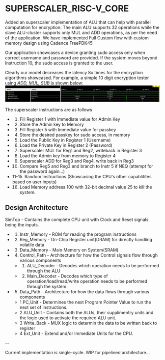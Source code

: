 # SUPERSCALER_RISC-V_CORE
Added an superscaler implementation of ALU that can help with parallel computation for encryption.
The main ALU supports 32 operations while the slave ALU-cluster supports only MUL and ADD operations, as per the need of the application. We have implemented Full Custom flow with custom memory design using Cadence FreePDK45

Our application showcases a device granting sudo access only when correct username and password are provided.
If the system moves beyond Instruction 10, the sudo access is granted to the user.

Clearly our model decreases the latency 8x times for the encryption algorithms showcased. For example, a simple 10 digit encryption tester using *ADD, MUL, SUB* is shown below:
![image](SS_Operation.png)

The superscaler instructions are as follows
- 1. Fill Register 1 with Immediate value for Admin Key
- 2. Store the Admin key to Memory
- 3. Fill Register 5 with Immediate value for passkey
- 4. Store the desired passkey for sudo access, in memory
- 5. Load the Public Key in Register 1 (Username)
- 6. Load the Private Key in Register 2 (Password)
- 7. Superscaler MUL for Reg1 and Reg2, writeback in Register 3
- 8. Load the Admin key from memory to Register 4
- 9. Superscaler ADD for  Reg3 and Reg4, write back in Reg3
- 10. Compare Reg5 and Reg3 and branch to Instr 5 if NEQ (attempt for the password again...)
- 11-15. Random Instructions (Showcasing the CPU's other capablitites based on user inputs)
- 16. Load Memory address 100 with 32-bit decimal value 25 to kill the system. 


## Design Architecture
SimTop - Contains the complete CPU unit with Clock and Reset signals being the inputs.
- 1. Instr_Memory - ROM for reading the program instructions
- 2. Reg_Memory -   On-Chip Register unit(DRAM) for directly handling volatile data
- 3. Data_Memory -  Main Memory on System(SRAM)
- 4. Control_Path - Architecture for how the Control signals flow through various components
  - 1. ALU_Decoder -  Decodes which operation needs to be performed through the ALU
  - 2. Main_Decoder - Decodes which type of operation/load/read/write operation needs to be performed through the system
- 5. Data_Path -    Architecture for how the data flows through various components
  - 1 PC_Unit -      Determines the next Program Pointer Value to run the next set of instructions.
  - 2 ALU_Unit -     Contains both the ALUs, their supplimentry units and the logic used to activate the required ALU unit.
  - 3 Write_Back -   MUX logic to determin the data to be written back to register
  - 4 Ext_Unit -     Extend and/or Immediate Units for the CPU. 

--

Current implementation is single-cycle. WIP for pipelined architecture...
